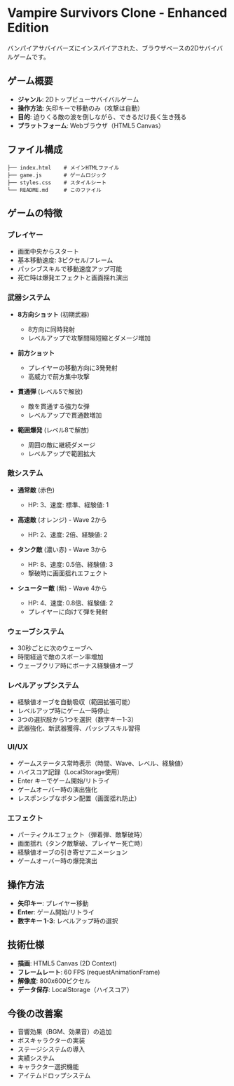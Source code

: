 # Vampire Survivors Clone - Enhanced Edition

バンパイアサバイバーズにインスパイアされた、ブラウザベースの2Dサバイバルゲームです。

## ゲーム概要

- **ジャンル**: 2Dトップビューサバイバルゲーム
- **操作方法**: 矢印キーで移動のみ（攻撃は自動）
- **目的**: 迫りくる敵の波を倒しながら、できるだけ長く生き残る
- **プラットフォーム**: Webブラウザ（HTML5 Canvas）

## ファイル構成

```
├── index.html    # メインHTMLファイル
├── game.js       # ゲームロジック
├── styles.css    # スタイルシート
└── README.md     # このファイル
```

## ゲームの特徴

### プレイヤー
- 画面中央からスタート
- 基本移動速度: 3ピクセル/フレーム
- パッシブスキルで移動速度アップ可能
- 死亡時は爆発エフェクトと画面揺れ演出

### 武器システム
- **8方向ショット** (初期武器)
  - 8方向に同時発射
  - レベルアップで攻撃間隔短縮とダメージ増加
  
- **前方ショット**
  - プレイヤーの移動方向に3発発射
  - 高威力で前方集中攻撃
  
- **貫通弾** (レベル5で解放)
  - 敵を貫通する強力な弾
  - レベルアップで貫通数増加
  
- **範囲爆発** (レベル8で解放)
  - 周囲の敵に継続ダメージ
  - レベルアップで範囲拡大

### 敵システム
- **通常敵** (赤色)
  - HP: 3、速度: 標準、経験値: 1
  
- **高速敵** (オレンジ) - Wave 2から
  - HP: 2、速度: 2倍、経験値: 2
  
- **タンク敵** (濃い赤) - Wave 3から
  - HP: 8、速度: 0.5倍、経験値: 3
  - 撃破時に画面揺れエフェクト
  
- **シューター敵** (紫) - Wave 4から
  - HP: 4、速度: 0.8倍、経験値: 2
  - プレイヤーに向けて弾を発射

### ウェーブシステム
- 30秒ごとに次のウェーブへ
- 時間経過で敵のスポーン率増加
- ウェーブクリア時にボーナス経験値オーブ

### レベルアップシステム
- 経験値オーブを自動吸収（範囲拡張可能）
- レベルアップ時にゲーム一時停止
- 3つの選択肢から1つを選択（数字キー1-3）
- 武器強化、新武器獲得、パッシブスキル習得

### UI/UX
- ゲームステータス常時表示（時間、Wave、レベル、経験値）
- ハイスコア記録（LocalStorage使用）
- Enter キーでゲーム開始/リトライ
- ゲームオーバー時の演出強化
- レスポンシブなボタン配置（画面揺れ防止）

### エフェクト
- パーティクルエフェクト（弾着弾、敵撃破時）
- 画面揺れ（タンク敵撃破、プレイヤー死亡時）
- 経験値オーブの引き寄せアニメーション
- ゲームオーバー時の爆発演出

## 操作方法

- **矢印キー**: プレイヤー移動
- **Enter**: ゲーム開始/リトライ
- **数字キー 1-3**: レベルアップ時の選択

## 技術仕様

- **描画**: HTML5 Canvas (2D Context)
- **フレームレート**: 60 FPS (requestAnimationFrame)
- **解像度**: 800x600ピクセル
- **データ保存**: LocalStorage（ハイスコア）

## 今後の改善案

- 音響効果（BGM、効果音）の追加
- ボスキャラクターの実装
- ステージシステムの導入
- 実績システム
- キャラクター選択機能
- アイテムドロップシステム

